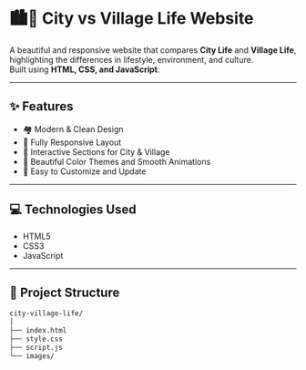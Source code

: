 # 🏙️🌾 City vs Village Life Website

A beautiful and responsive website that compares **City Life** and **Village Life**, highlighting the differences in lifestyle, environment, and culture.  
Built using **HTML, CSS, and JavaScript**.

---

## ✨ Features
- 🏘️ Modern & Clean Design  
- 📱 Fully Responsive Layout  
- 🌆 Interactive Sections for City & Village  
- 🎨 Beautiful Color Themes and Smooth Animations  
- 🔗 Easy to Customize and Update  

---

## 💻 Technologies Used
- HTML5  
- CSS3  
- JavaScript  

---

## 📂 Project Structure
```bash
city-village-life/
│
├── index.html
├── style.css
├── script.js
└── images/


